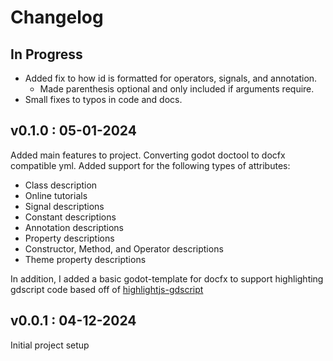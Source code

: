 # Changelog

## In Progress

* Added fix to how id is formatted for operators, signals, and annotation.
  * Made parenthesis optional and only included if arguments require.
* Small fixes to typos in code and docs.

## v0.1.0 : 05-01-2024

Added main features to project. Converting godot doctool to docfx compatible
yml. Added support for the following types of attributes:

* Class description
* Online tutorials
* Signal descriptions
* Constant descriptions
* Annotation descriptions
* Property descriptions
* Constructor, Method, and Operator descriptions
* Theme property descriptions

In addition, I added a basic godot-template for docfx to support highlighting
gdscript code based off of [highlightjs-gdscript](https://github.com/highlightjs/highlightjs-gdscript)

## v0.0.1 : 04-12-2024

Initial project setup
